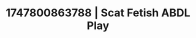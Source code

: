 ---
categories:
- Erotic archetypes
- Sensual cosplay
- Coworker crush
- Romantasy erotica
- Ebony
image: /assets/images/1747800863788.jpg
layout: post
seo:
  description: Featured content with sensual ABDL Play, Scat Fetish. HD images available.
  keywords: ABDL Play, Scat Fetish
  og_image: /assets/images/1747800863788.jpg
  schema_type: VisualArtwork
tags:
- ABDL Play
- Scat Fetish
- '#1747800863788'
title: 1747800863788 | Scat Fetish ABDL Play
---